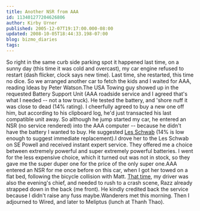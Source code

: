 ```yaml
---
title: Another NSR from AAA
id: 113401277204626806
author: Kirby Urner
published: 2005-12-07T19:17:00.000-08:00
updated: 2008-10-05T18:44:33.198-07:00
blog: bizmo_diaries
tags: 
---
```


So right in the same curb side parking spot it happened last time, on a sunny day (this time it was cold and overcast), my car engine refused to restart (dash flicker, clock says new time). Last time, she restarted, this time no dice. So we arranged another car to fetch the kids and I waited for AAA, reading Ideas by Peter Watson.The USA Towing guy showed up in the requested Battery Support Unit (AAA roadside service and I agreed that's what I needed -- not a tow truck). He tested the battery, and 'shore nuff it was close to dead (14% rating). I cheerfully agreed to buy a new one off him, but according to his clipboard log, he'd just transacted his last compatible unit away. So although he jump started my car, he entered an NSR (no service rendered) into the AAA computer -- because he didn't have the battery I wanted to buy. He suggested [Les Schwab](http://www.lesschwab.com/) (14% is low enough to suggest immediate replacement).I drove her to the Les Schwab on SE Powell and received instant expert service. They offered me a choice between extremely powerful and super extremely powerful batteries. I went for the less expensive choice, which it turned out was not in stock, so they gave me the super duper one for the price of the only super one.AAA entered an NSR for me once before on this car, when I got her towed on a flat bed, following the bicycle collision with Matt. [That time](http://www.4dsolutions.net/cgi-bin/blog/2004/Jul/13#car2), my driver was also the evening's chief, and needed to rush to a crash scene, Razz already strapped down in the back (me front). He kindly credited back the service because I didn't raise any fuss maybe.Wanderers met this morning.  Then I adjourned to Wired, and later to Meliptus (lunch at Thanh Thao).
